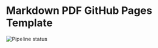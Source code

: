 # Markdown PDF GitHub Pages Template

![Pipeline status](https://github.com/jannismilz/markdown-pdf-pages-template/actions/workflows/build.yml/badge.svg)
